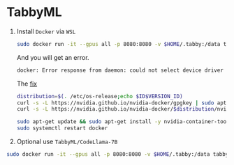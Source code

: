 # TabbyML

1. Install `Docker` via `WSL`

   ```bash
   sudo docker run -it --gpus all -p 8080:8080 -v $HOME/.tabby:/data tabbyml/tabby serve --model TabbyML/StarCoder-1B --device cuda
   ```

   And you will get an error.

   ```bash
   docker: Error response from daemon: could not select device driver "" with capabilities: [[gpu]].
   ```

   The [fix](https://github.com/NVIDIA/nvidia-docker/issues/1243#issuecomment-928064024)

   ```bash
   distribution=$(. /etc/os-release;echo $ID$VERSION_ID)
   curl -s -L https://nvidia.github.io/nvidia-docker/gpgkey | sudo apt-key add -
   curl -s -L https://nvidia.github.io/nvidia-docker/$distribution/nvidia-docker.list | sudo tee /etc/apt/sources.list.d/nvidia-docker.list

   sudo apt-get update && sudo apt-get install -y nvidia-container-toolkit
   sudo systemctl restart docker
   ```

1. Optional use `TabbyML/CodeLlama-7B`

```bash
sudo docker run -it --gpus all -p 8080:8080 -v $HOME/.tabby:/data tabbyml/tabby serve --model TabbyML/CodeLlama-7B --device cuda
```

